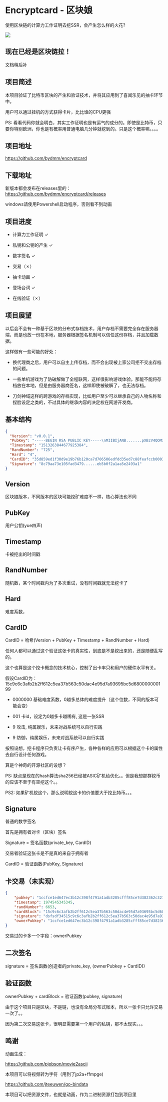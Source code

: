 # Encryptcard - 区块娘

使用区块链的计算力工作证明去挖SSR，会产生怎么样的火花?

![](https://image.iqing.in/show.gif)

## 现在已经是区块链拉！

文档稍后补



## 项目简述

本项目验证了比特币区块的产生和验证技术，并将其应用到了喜闻乐见的抽卡环节中。

用户可以通过挂机的方式获得卡片，比比谁的CPU更强

PS: 看看代码你就会明白，其实工作证明也是有运气的成分的。即使是比特币，只要你特别欧洲，你也是有概率用普通电脑几分钟就挖到的。只是这个概率嘛。。。。


## 项目地址

https://github.com/bydmm/encryptcard

## 下载地址

新版本都会发布在releases里的：https://github.com/bydmm/encryptcard/releases

windows请使用Powershell启动程序，否则看不到动画

## 项目进度

* 计算力工作证明 ✓

* 私钥和公钥的产生 ✓

* 数字签名 ✓

* 交易（✗）

* 抽卡动画 ✓

* 登场台词 ✓

* 在线验证（✗）

## 项目展望

以后会不会有一种基于区块的分布式存档技术，用户存档不需要完全存在服务器端，而是也放一份在本地，服务器根据签名机制可以信任这份存档，并且加载数据。

这样做有一些可能的好处：

* 换代理商之后，用户可以自主上传存档，而不会出现被上家公司拒不交出存档的问题。

* 一些单机游戏为了防破解做了全程联网，这样很影响游戏体验。那能不能将存档放在本地，但是由服务器商签名，这样即使被破解了，也无法存档。

* 刀剑神域这样的跨游戏的存档实现，比如用户至少可以继承自己的人物名称和捏脸设定之类的，不过具体的继承内容的决定权在网游开发商。

## 基本结构

```json
{
  "Version": "v0.0.1",
  "PubKey": "-----BEGIN RSA PUBLIC KEY-----\nMIIBIjANB.......pXBzV4QOMxBl5C\nrwIDAQAB\n-----END RSA PUBLIC KEY-----\n",
  "Timestamp": "1513263844677925384",
  "RandNumber": "725",
  "Hard": "4",
  "CardID": "35d859ed1f30d9e19b76b120ca7d706506edfdd35ed7c88feafccb0003601050",
  "Signature": "8c79aa73e105fad3479......eb5b0f2a1aa5e2493a1"
}
```

## Version

区块娘版本，不同版本的区块可能挖矿难度不一样，核心算法也不同

## PubKey

用户公钥(yue四声)

## Timestamp

卡被挖出的时间戳

## RandNumber

随机数，某个时间戳内为了多次重试，没有时间戳就无法挖卡了

## Hard

难度系数，

## CardID

CardID = 哈希(Version + PubKey + Timestamp + RandNumber + Hard)

任何人都可以通过这个验证这张卡的真实性，到底是不是挖出来的，还是随便乱写的。

这个也算是这个挖卡概念的技术核心，控制了出卡率只和用户的硬件水平有关。

假设CardID为：15c9c6c3afb2b2ff612c5ea37b563c50dac4e95d7a93695bc5d680000000199

* 0000000 基础难度系数，0越多总体的难度提升（这个位数，不同的版本可能会变）

* 001 卡id，设定为0越多卡越稀有, 这是一张SSR

* 9  攻击, 纯属娱乐，未来对战系统可以自行实践

* 9  防御，纯属娱乐，未来对战系统可以自行实践

按照设想，挖卡程序只负责让卡有序产生，各种各样的应用可以根据这个卡的属性去自行设计任何游戏。

算是个神奇的开源社区的设想？

PS: 缺点是现在的hash算法sha256已经被ASIC矿机给优化。。但是我想那群挖币的应该不至于有空挖这个。。

PS2: 如果矿机挖这个，那么说明挖这卡的价值要大于挖比特币。。。

## Signature

普通的数字签名

首先是拥有者对卡（区块）签名

Signature = 签名函数(private_key, CardID)

交易者验证这张卡是不是真的来自于拥有者

CardID = 验证函数(PubKey, Signature)

## 卡交易（未实现）

```json
{
	"pubkey": "1ccfce1ed647ec3b12c398f4791a1adb3285cfff85ce7d382362c321a1a1df2",
	"timestamp": 1974545345345,
	"randNumber": 6653,
	"cardBlock": "15c9c6c3afb2b2ff612c5ea37b563c50dac4e95d7a93695bc5d6800000009004",
	"signature": "dsfsdf34515c9c6c3afb2b2ff612c5ea37b563c50dac4e95d7a93695bc5d6800",
	"ownerPubkey": "1ccfce1ed647ec3b12c398f4791a1adb3285cfff85ce7d382362c321a1a1df2"
}
```

交易过的卡多一个字段：ownerPubkey

## 二次签名

signature = 签名函数(创造者的private_key, (ownerPubkey + CardID))

## 验证函数

ownerPubkey + cardBlock = 验证函数(pubkey, signature)

由于这个项目只是区块，不是链，也没有全局分布式账本，所以一张卡只允许交易一次了。。

因为第二次交易这张卡，很明显需要第一个用户的私钥，那不太现实。。。

## 鸣谢

动画生成：

https://github.com/pjobson/movie2ascii

本项目可以将视频转为字符（用到了jp2a+ffmpge)

https://github.com/jteeuwen/go-bindata

本项目可以把资源文件，也就是动画，作为二进制资源打包到项目里